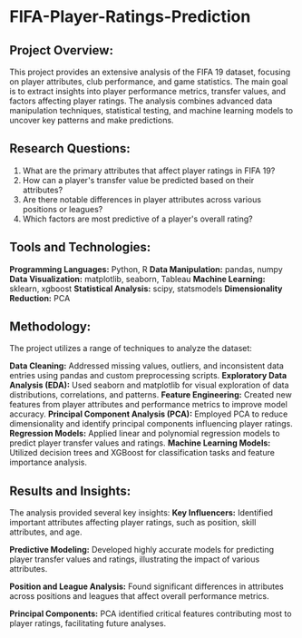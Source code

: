 # FIFA-Player-Ratings-Prediction

## Project Overview:
This project provides an extensive analysis of the FIFA 19 dataset, focusing on player attributes, club performance, and game statistics. The main goal is to extract insights into player performance metrics, transfer values, and factors affecting player ratings. The analysis combines advanced data manipulation techniques, statistical testing, and machine learning models to uncover key patterns and make predictions.

## Research Questions:
1) What are the primary attributes that affect player ratings in FIFA 19?
2) How can a player's transfer value be predicted based on their attributes?
3) Are there notable differences in player attributes across various positions or leagues?
4) Which factors are most predictive of a player's overall rating?

## Tools and Technologies:
**Programming Languages:** Python, R
**Data Manipulation:** pandas, numpy
**Data Visualization:** matplotlib, seaborn, Tableau
**Machine Learning:** sklearn, xgboost
**Statistical Analysis:** scipy, statsmodels
**Dimensionality Reduction:** PCA

## Methodology:
The project utilizes a range of techniques to analyze the dataset:

**Data Cleaning:**  Addressed missing values, outliers, and inconsistent data entries using pandas and custom preprocessing scripts.
**Exploratory Data Analysis (EDA):** Used seaborn and matplotlib for visual exploration of data distributions, correlations, and patterns.
**Feature Engineering:** Created new features from player attributes and performance metrics to improve model accuracy.
**Principal Component Analysis (PCA):** Employed PCA to reduce dimensionality and identify principal components influencing player ratings.
**Regression Models:** Applied linear and polynomial regression models to predict player transfer values and ratings.
**Machine Learning Models:** Utilized decision trees and XGBoost for classification tasks and feature importance analysis.

## Results and Insights:
The analysis provided several key insights:
**Key Influencers:** Identified important attributes affecting player ratings, such as position, skill attributes, and age.

**Predictive Modeling:** Developed highly accurate models for predicting player transfer values and ratings, illustrating the impact of various attributes.

**Position and League Analysis:** Found significant differences in attributes across positions and leagues that affect overall performance metrics.

**Principal Components:** PCA identified critical features contributing most to player ratings, facilitating future analyses.
